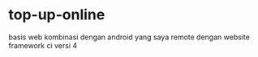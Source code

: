 # top-up-online
basis web kombinasi dengan android yang saya remote dengan website framework ci versi 4
